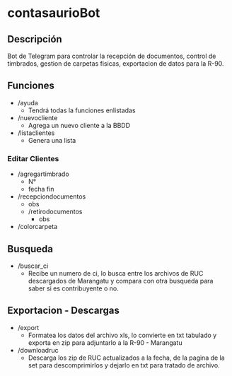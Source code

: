 # contasaurioBot

## Descripción

Bot de Telegram para controlar la recepción de documentos, control de timbrados, gestion de carpetas fisicas, exportacion de datos para la R-90.

## Funciones

- /ayuda
    - Tendrá todas la funciones enlistadas
- /nuevocliente
    - Agrega un nuevo cliente a la BBDD
- /listaclientes
    - Genera una lista
    
### Editar Clientes

- /agregartimbrado
    - N°
    - fecha fin
- /recepciondocumentos
    - obs
    - /retirodocumentos
        - obs
- /colorcarpeta

## Busqueda

- /buscar_ci
    - Recibe un numero de ci, lo busca entre los archivos de RUC descargados de Marangatu y compara con otra busqueda para saber si es contribuyente o no.

## Exportacion - Descargas

- /export
    - Formatea los datos del archivo xls, lo convierte en txt tabulado y exporta en zip para adjuntarlo a la R-90 - Marangatu
- /downloadruc
    - Descarga los zip de RUC actualizados a la fecha, de la pagina de la set para descomprimirlos y dejarlo en txt para tratado de archivo. 
